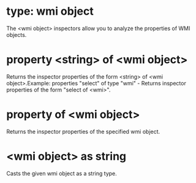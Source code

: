 # type: wmi object

The &lt;wmi object&gt; inspectors allow you to analyze the properties of WMI objects.

# property &lt;string&gt; of &lt;wmi object&gt;

Returns the inspector properties of the form &lt;string&gt; of &lt;wmi object&gt;.Example: properties &quot;select&quot; of type &quot;wmi&quot; - Returns inspector properties of the form &quot;select of &lt;wmi&gt;&quot;.

# property of &lt;wmi object&gt;

Returns the inspector properties of the specified wmi object.

# &lt;wmi object&gt; as string

Casts the given wmi object as a string type.
